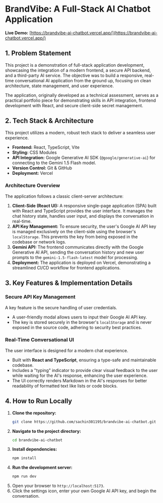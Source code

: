# BrandVibe: A Full-Stack AI Chatbot Application

**Live Demo:** [https://brandvibe-ai-chatbot.vercel.app/](https://brandvibe-ai-chatbot.vercel.app/)

## 1. Problem Statement

This project is a demonstration of full-stack application development, showcasing the integration of a modern frontend, a secure API backend, and a third-party AI service. The objective was to build a responsive, real-time conversational AI application from the ground up, focusing on clean architecture, state management, and user experience.

The application, originally developed as a technical assessment, serves as a practical portfolio piece for demonstrating skills in API integration, frontend development with React, and secure client-side secret management.

## 2. Tech Stack & Architecture

This project utilizes a modern, robust tech stack to deliver a seamless user experience.

* **Frontend:** React, TypeScript, Vite
* **Styling:** CSS Modules
* **API Integration:** Google Generative AI SDK (`@google/generative-ai`) for connecting to the Gemini 1.5 Flash model.
* **Version Control:** Git & GitHub
* **Deployment:** Vercel

### Architecture Overview

The application follows a classic client-server architecture:

1.  **Client-Side (React UI):** A responsive single-page application (SPA) built with React and TypeScript provides the user interface. It manages the chat history state, handles user input, and displays the conversation in real-time.
2.  **API Key Management:** To ensure security, the user's Google AI API key is managed exclusively on the client-side using the browser's `localStorage`. This prevents the key from being exposed in the codebase or network logs.
3.  **Gemini API:** The frontend communicates directly with the Google Generative AI API, sending the conversation history and new user prompts to the `gemini-1.5-flash-latest` model for processing.
4.  **Deployment:** The application is deployed on Vercel, demonstrating a streamlined CI/CD workflow for frontend applications.

## 3. Key Features & Implementation Details

### Secure API Key Management
A key feature is the secure handling of user credentials.
* A user-friendly modal allows users to input their Google AI API key.
* The key is stored securely in the browser's `localStorage` and is never exposed in the source code, adhering to security best practices.

### Real-Time Conversational UI
The user interface is designed for a modern chat experience.
* Built with **React and TypeScript**, ensuring a type-safe and maintainable codebase.
* Includes a "typing" indicator to provide clear visual feedback to the user while waiting for the AI's response, enhancing the user experience.
* The UI correctly renders Markdown in the AI's responses for better readability of formatted text like lists or code blocks.

## 4. How to Run Locally

1.  **Clone the repository:**
    ```bash
    git clone https://github.com/sachin301195/brandvibe-ai-chatbot.git
    ```
2.  **Navigate to the project directory:**
    ```bash
    cd brandvibe-ai-chatbot
    ```
3.  **Install dependencies:**
    ```bash
    npm install
    ```
4.  **Run the development server:**
    ```bash
    npm run dev
    ```
5.  Open your browser to `http://localhost:5173`.
6.  Click the settings icon, enter your own Google AI API key, and begin the conversation.
